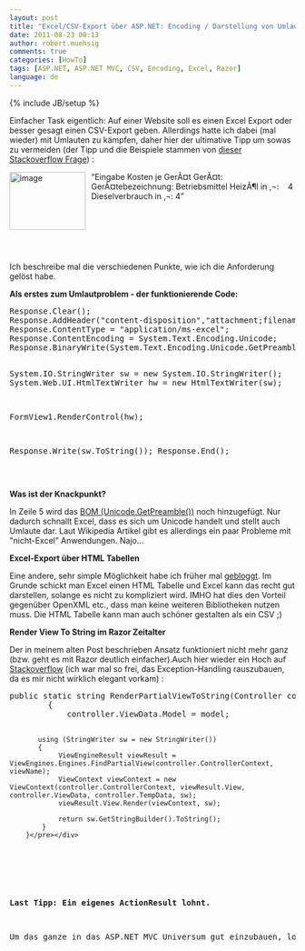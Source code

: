 ```yaml
---
layout: post
title: "Excel/CSV-Export über ASP.NET: Encoding / Darstellung von Umlaute & Render View To String mit Razor"
date: 2011-08-23 00:13
author: robert.muehsig
comments: true
categories: [HowTo]
tags: [ASP.NET, ASP.NET MVC, CSV, Encoding, Excel, Razor]
language: de
---
```

{% include JB/setup %}
<p>Einfacher Task eigentlich: Auf einer Website soll es einen Excel Export oder besser gesagt einen CSV-Export geben. Allerdings hatte ich dabei (mal wieder) mit Umlauten zu kämpfen, daher hier der ultimative Tipp um sowas zu vermeiden (der Tipp und die Beispiele stammen von <a href="http://stackoverflow.com/questions/1679656/asp-net-excel-export-encoding-problem">dieser Stackoverflow Frage</a>) :</p> <p><a href="{{BASE_PATH}}/assets/wp-images-de/image1339.png"><img style="background-image: none; border-bottom: 0px; border-left: 0px; margin: 0px 10px 0px 0px; padding-left: 0px; padding-right: 0px; display: inline; float: left; border-top: 0px; border-right: 0px; padding-top: 0px" title="image" border="0" alt="image" align="left" src="{{BASE_PATH}}/assets/wp-images-de/image_thumb521.png" width="134" height="102"></a>“Eingabe Kosten je GerÃ¤t GerÃ¤t: GerÃ¤tebezeichnung: Betriebsmittel HeizÃ¶l in ‚¬:&nbsp;&nbsp;&nbsp; 4 Dieselverbrauch in ‚¬: 4”</p> <p>&nbsp;</p> <p>&nbsp;</p> <p>&nbsp;</p> <p>Ich beschreibe mal die verschiedenen Punkte, wie ich die Anforderung gelöst habe.</p> <p><strong>Als erstes zum Umlautproblem - der funktionierende Code:</strong></p> <div style="padding-bottom: 0px; margin: 0px; padding-left: 0px; padding-right: 0px; display: inline; float: none; padding-top: 0px" id="scid:812469c5-0cb0-4c63-8c15-c81123a09de7:72a925dc-18a9-47fb-9e0e-752df49735f5" class="wlWriterEditableSmartContent"><pre name="code" class="c#">Response.Clear();
Response.AddHeader("content-disposition","attachment;filename=Test.xls");   
Response.ContentType = "application/ms-excel";
Response.ContentEncoding = System.Text.Encoding.Unicode;
Response.BinaryWrite(System.Text.Encoding.Unicode.GetPreamble());

System.IO.StringWriter sw = new System.IO.StringWriter();
System.Web.UI.HtmlTextWriter hw = new HtmlTextWriter(sw);

FormView1.RenderControl(hw);

Response.Write(sw.ToString());
Response.End();</pre></div>
<p>&nbsp;</p>
<p><strong>Was ist der Knackpunkt? </strong></p>
<p>In Zeile 5 wird das <a href="http://en.wikipedia.org/wiki/Byte_order_mark">BOM (Unicode.GetPreamble())</a> noch hinzugefügt. Nur dadurch schnallt Excel, dass es sich um Unicode handelt und stellt auch Umlaute dar. Laut Wikipedia Artikel gibt es allerdings ein paar Probleme mit "nicht-Excel” Anwendungen. Najo… </p>
<p><strong>Excel-Export über HTML Tabellen</strong></p>
<p>Eine andere, sehr simple Möglichkeit habe ich früher mal <a href="{{BASE_PATH}}/2010/01/29/howto-excel-export-mit-asp-net-mvc-und-render-view-to-string/">gebloggt</a>. Im Grunde schickt man Excel einen HTML Tabelle und Excel kann das recht gut darstellen, solange es nicht zu kompliziert wird. IMHO hat dies den Vorteil gegenüber OpenXML etc., dass man keine weiteren Bibliotheken nutzen muss. Die HTML Tabelle kann man auch schöner gestalten als ein CSV ;)</p>
<p><strong>Render View To String im Razor Zeitalter</strong></p>
<p>Der in meinem alten Post beschrieben Ansatz funktioniert nicht mehr ganz (bzw. geht es mit Razor deutlich einfacher).Auch hier wieder ein Hoch auf <a href="http://stackoverflow.com/questions/4692131/how-to-render-a-razor-view-get-the-html-of-a-rendered-view-inside-an-action">Stackoverflow</a> (ich war mal so frei, das Exception-Handling rauszubauen, da es mir nicht wirklich elegant vorkam) :</p>
<div style="padding-bottom: 0px; margin: 0px; padding-left: 0px; padding-right: 0px; display: inline; float: none; padding-top: 0px" id="scid:812469c5-0cb0-4c63-8c15-c81123a09de7:1d904a5d-c8e8-4b02-aea7-f9f46a05577e" class="wlWriterEditableSmartContent"><pre name="code" class="c#">public static string RenderPartialViewToString(Controller controller, string viewName, object model)
        {
            controller.ViewData.Model = model;

           using (StringWriter sw = new StringWriter())
           {
                ViewEngineResult viewResult = ViewEngines.Engines.FindPartialView(controller.ControllerContext, viewName);
                ViewContext viewContext = new ViewContext(controller.ControllerContext, viewResult.View, controller.ViewData, controller.TempData, sw);
                viewResult.View.Render(viewContext, sw);

            	return sw.GetStringBuilder().ToString();		
			}
        }</pre></div>
<p>&nbsp;</p>
<p><strong>Last Tipp: Ein eigenes ActionResult lohnt.</strong></p>
<p>Um das ganze in das ASP.NET MVC Universum gut einzubauen, lohnt es sich ein eigenes ActionResult zu bauen. Wie man das macht, sieht man <a href="http://stephenwalther.com/blog/archive/2008/06/16/asp-net-mvc-tip-2-create-a-custom-action-result-that-returns-microsoft-excel-documents.aspx">hier</a>. Dieses ActionResult war auch schon in meinem älteren <a href="{{BASE_PATH}}/2010/01/29/howto-excel-export-mit-asp-net-mvc-und-render-view-to-string/">Blogpost</a> zu sehen.</p>
